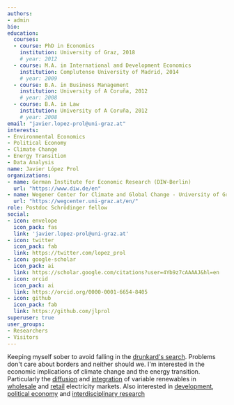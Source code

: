 ```yaml
---
authors:
- admin
bio: 
education:
  courses:
  - course: PhD in Economics
    institution: University of Graz, 2018
    # year: 2012
  - course: M.A. in International and Development Economics
    institution: Complutense University of Madrid, 2014
    # year: 2009
  - course: B.A. in Business Management
    institution: University of A Coruña, 2012
    # year: 2008
  - course: B.A. in Law
    institution: University of A Coruña, 2012
    # year: 2008
email: "javier.lopez-prol@uni-graz.at"
interests:
- Environmental Economics
- Political Economy
- Climate Change
- Energy Transition
- Data Analysis
name: Javier López Prol
organizations:
- name: German Institute for Economic Research (DIW-Berlin)
  url: "https://www.diw.de/en"
- name: Wegener Center for Climate and Global Change - University of Graz
  url: "https://wegcenter.uni-graz.at/en/"
role: Postdoc Schrödinger fellow
social:
- icon: envelope
  icon_pack: fas
  link: 'javier.lopez-prol@uni-graz.at'
- icon: twitter
  icon_pack: fab
  link: https://twitter.com/lopez_prol
- icon: google-scholar
  icon_pack: ai
  link: https://scholar.google.com/citations?user=4Yb9z7cAAAAJ&hl=en
- icon: orcid
  icon_pack: ai
  link: https://orcid.org/0000-0001-6654-8405
- icon: github
  icon_pack: fab
  link: https://github.com/jlprol
superuser: true
user_groups:
- Researchers
- Visitors
---
```


Keeping myself sober to avoid falling in the [drunkard's search](https://en.wikipedia.org/wiki/Streetlight_effect). Problems don't care about borders and neither should we. I'm interested in the economic implications of climate change and the energy transition. Particularly the [diffusion](https://doi.org/10.1016/j.rser.2018.04.030) and [integration](https://doi.org/10.1002/pip.2988) of variable renewables in [wholesale](https://doi.org/10.1016/j.eneco.2019.104552) and [retail](https://doi.org/10.1016/j.enpol.2017.06.019) electricity markets. Also interested in [development](http://journals.univ-danubius.ro/index.php/euroeconomica/article/view/2514/2510), [political economy](https://www.sciencedirect.com/science/article/pii/S0301703616300062) and [interdisciplinary research](https://www.sciencedirect.com/science/article/pii/S0040162517302706?via%3Dihub)